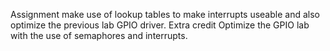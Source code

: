Assignment make use of lookup tables to make interrupts useable and also optimize the previous lab GPIO driver.
Extra credit Optimize the GPIO lab with the use of semaphores and interrupts.
